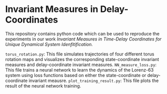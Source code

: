 # Invariant Measures in Delay-Coordinates

This repository contains python code which can be used to reproduce the experiments in our work *Invariant Measures in Time-Delay Coordinates for Unique Dynamical System Idenfitification.* 

`torus_rotation.py`: This file simulates trajectories of four different torus rotation maps and visualizes the corresponding state-coordinate invariant measures and delay-coordinate invariant measures.
`NN_measure_loss.py`: This file trains a neural network to learn the dynamics of the Lorenz-63 system using loss functions based on either the state-coordinate or delay-coordinate invariant meausre.
`plot_training_result.py`: This file plots the result of the neural network training. 

